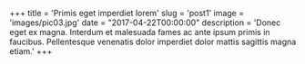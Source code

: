 +++
title = 'Primis eget imperdiet lorem'
slug = 'post1'
image = 'images/pic03.jpg'
date = "2017-04-22T00:00:00"
description = 'Donec eget ex magna. Interdum et malesuada fames ac ante ipsum primis in faucibus. Pellentesque venenatis dolor imperdiet dolor mattis sagittis magna etiam.'
+++


